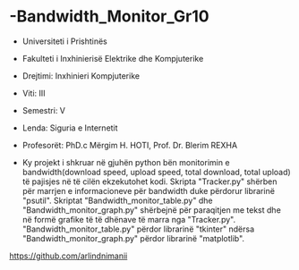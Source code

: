 # -Bandwidth_Monitor_Gr10

+ Universiteti i Prishtinës

+ Fakulteti i Inxhinierisë Elektrike dhe Kompjuterike

+ Drejtimi: Inxhinieri Kompjuterike

+ Viti: III

+ Semestri: V

+ Lenda: Siguria e Internetit

+ Profesorët: PhD.c Mërgim H. HOTI, Prof. Dr. Blerim REXHA

+ Ky projekt i shkruar në gjuhën python bën monitorimin e bandwidth(download speed, upload speed, total download, total upload) të pajisjes në të cilën ekzekutohet kodi. Skripta "Tracker.py" shërben për marrjen e informacioneve për bandwidth duke përdorur librarinë "psutil". Skriptat "Bandwidth_monitor_table.py" dhe "Bandwidth_monitor_graph.py" shërbejnë për paraqitjen me tekst dhe në formë grafike të të dhënave të marra nga "Tracker.py". "Bandwidth_monitor_table.py" përdor librarinë "tkinter" ndërsa "Bandwidth_monitor_graph.py" përdor librarinë "matplotlib".

https://github.com/arlindnimanii
